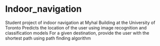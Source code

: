 # Indoor_navigation
Student project of indoor navigation at Myhal Building at the University of Toronto
Predicts the location of the user using image recognition and classification models
For a given destination, provide the user with the shortest path using path finding algorithm
